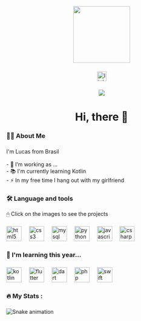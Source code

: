 <div align="center">
  <img height="150" src="https://media.discordapp.net/attachments/1260755395341713428/1338853854917296232/a35.png?ex=67ac9851&is=67ab46d1&hm=159ddac54f1ed5673e64d6fe9b1c353886daf28287f04d512313b18416dafe64&=&format=webp&quality=lossless"  />
</div>

###

<div align="center">
  <a href="https://www.linkedin.com/in/lucas-dias-083432286/" target="_blank">
    <img src="https://img.shields.io/static/v1?message=LinkedIn&logo=linkedin&label=&color=0077B5&logoColor=white&labelColor=&style=for-the-badge" height="25" alt="linkedin logo"  />
  </a>
</div>

###

<div align="center">
  <img src="https://visitor-badge.laobi.icu/badge?page_id=CodeDias.CodeDias&"  />
</div>

###

<h1 align="center">Hi, there 👋</h1>

###

<h3 align="left">👩‍💻  About Me</h3>

###

<p align="left">I'm Lucas from Brasil<br><br>- 🔭 I’m working as ...<br>- 📚 I'm currently learning Kotlin<br>- ⚡ In my free time I hang out with my girlfriend</p>

###

<h3 align="left">🛠 Language and tools</h3>
<p align="left">🖱 Click on the images to see the projects</p>

###

<div align="left">
    <a href="https://github.com/codedias?tab=repositories&q=&type=&language=html&sort=" style="text-decoration: none !important;">
        <img src="https://cdn.jsdelivr.net/gh/devicons/devicon/icons/html5/html5-original.svg" height="40" alt="html5 logo" />
    </a>
    <img width="12" />
    <a href="https://github.com/codedias?tab=repositories&q=&type=&language=css&sort=" style="text-decoration: none !important;">
        <img src="https://cdn.jsdelivr.net/gh/devicons/devicon/icons/css3/css3-original.svg" height="40" alt="css3 logo" />
    </a>
    <img width="12" />
    <a href="https://github.com/codedias?tab=repositories&q=&type=&language=mysql&sort=" style="text-decoration: none !important;">
        <img src="https://cdn.jsdelivr.net/gh/devicons/devicon/icons/mysql/mysql-original.svg" height="40" alt="mysql logo" />
    </a>
    <img width="12" />
    <a href="https://github.com/codedias?tab=repositories&q=&type=&language=python&sort=" style="text-decoration: none !important;">
        <img src="https://cdn.jsdelivr.net/gh/devicons/devicon/icons/python/python-original.svg" height="40" alt="python logo" />
    </a>
    <img width="12" />
    <a href="https://github.com/codedias?tab=repositories&q=&type=&language=javascript&sort=" style="text-decoration: none !important;">
        <img src="https://cdn.jsdelivr.net/gh/devicons/devicon/icons/javascript/javascript-original.svg" height="40" alt="javascript logo" />
    </a>
    <img width="12" />
    <a href="https://github.com/codedias?tab=repositories&q=&type=&language=csharp&sort=" style="text-decoration: none !important;">
        <img src="https://cdn.jsdelivr.net/gh/devicons/devicon/icons/csharp/csharp-original.svg" height="40" alt="csharp logo" />
    </a>
</div>

###

<h3 align="left">📖 I'm learning this year...</h3>

###

<div align="left">
    <a href="https://github.com/codedias?tab=repositories&q=&type=&language=kotlin&sort=" style="text-decoration: none !important;">
        <img src="https://cdn.jsdelivr.net/gh/devicons/devicon/icons/kotlin/kotlin-original.svg" height="40" alt="kotlin logo" />
    </a>
    <img width="12" />
    <a href="https://github.com/codedias?tab=repositories&q=&type=&language=flutter&sort=" style="text-decoration: none !important;">
        <img src="https://cdn.jsdelivr.net/gh/devicons/devicon/icons/flutter/flutter-original.svg" height="40" alt="flutter logo" />
    </a>
    <img width="12" />
    <a href="https://github.com/codedias?tab=repositories&q=&type=&language=dart&sort=" style="text-decoration: none !important;">
        <img src="https://cdn.jsdelivr.net/gh/devicons/devicon/icons/dart/dart-original.svg" height="40" alt="dart logo" />
    </a>
    <img width="12" />
    <a href="https://github.com/codedias?tab=repositories&q=&type=&language=php&sort=" style="text-decoration: none !important;">
        <img src="https://cdn.jsdelivr.net/gh/devicons/devicon/icons/php/php-original.svg" height="40" alt="php logo" />
    </a>
    <img width="12" />
    <a href="https://github.com/codedias?tab=repositories&q=&type=&language=swift&sort=" style="text-decoration: none !important;">
        <img src="https://cdn.jsdelivr.net/gh/devicons/devicon/icons/swift/swift-original.svg" height="40" alt="swift logo" />
    </a>
</div>



###

<h3 align="left">🔥   My Stats :</h3>

###



###

<img src="https://raw.githubusercontent.com/CodeDias/CodeDias/output/snake.svg" alt="Snake animation" />

###

